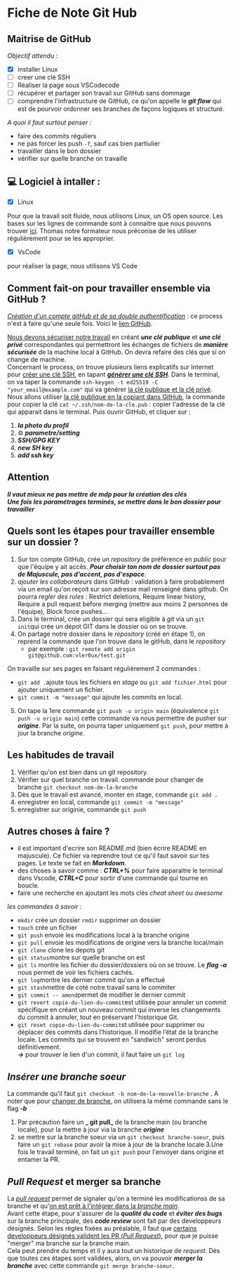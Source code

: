 # Fiche de Note Git Hub
## Maitrise de GitHub
*Objectif attendu :*


- [x] installer Linux
- [ ] creer une clé SSH
- [ ] Réaliser la page sous VSCodecode
- [ ] récupérer et partager son travail sur GitHub sans dommage
- [ ] comprendre l'infrastructure de GitHub, ce qu'on appelle le **_git flow_** qui est de pourvoir ordonner ses branches de façons logiques et structuré.

*A quoi il faut surtout penser :*
- faire des commits réguliers
- ne pas forcer les push `-f`, sauf cas bien partiulier
- travailler dans le bon dossier
- vérifier sur quelle branche on travaille


## 💻 Logiciel à intaller :

- [x] Linux


Pour que la travail soit fluide, nous utilisons Linux, un OS open source. Les bases sur les lignes de commande sont à connaitre que nous pouvons trouver [ici](https://cdn.hostinger.com/tutorials/pdf/Linux-Commands-Cheatsheet-FR.pdf). Thomas notre formateur nous préconise de les utiliser régulièrement pour se les approprier.

- [x] VsCode

pour réaliser la page, nous utilisons VS Code

## Comment fait-on pour travailler ensemble via GitHub ? 

*_<ins>Création d'un compte gitHub et de sa double authentification</ins>_* : ce process n'est à faire qu'une seule fois. Voici le
[lien GitHub](https://github.com/).  

<ins>Nous devons sécuriser notre travail</ins> en créant **_une clé publique_** et **_une clé privé_** correspondantes qui permettront les échanges de fichiers de **_manière sécurisée_** de la machine local à GitHub. On devra refaire des clés que si on change de machine.  
Concernant le process, on trouve plusieurs liens explicatifs sur Internet pour <ins>créer une clé SSH</ins>, en tapant [**_générer une clé SSH_**](https://docs.github.com/fr/authentication/connecting-to-github-with-ssh/generating-a-new-ssh-key-and-adding-it-to-the-ssh-agent). Dans le terminal, on va taper la commande `ssh-keygen -t ed25519 -C "your_email@example.com"` qui va générer <ins>la clé publique et la clé privé</ins>.  
Nous allons utiliser <ins>la clé publique en la copiant dans GitHub</ins>, la commande pour copier la clé `cat ~/.ssh/nom-de-la-cle.pub` : copier l'adresse de la clé qui apparait dans le terminal. Puis ouvrir GitHub, et cliquer sur :
1. **_la photo du profil_**
2.  ⚙️ **_parametre/setting_**
3. **_SSH/GPG KEY_**
4. **_new SH key_**
5. **_add ssh key_**

## Attention

**_Il vaut mieux ne pas mettre de mdp pour la création des clés_**  
**_Une fois les paramétrages terminés, se mettre dans le bon dossier pour travailler_**


## Quels sont les étapes pour travailler ensemble sur un dossier ?
1. Sur ton compte GitHub, crée un _repository_ de préférence en _public_ pour que l'équipe y ait accès. **_Pour choisir ton nom de dossier surtout pas de Majuscule, pas d'accent, pas d'espace_**.
2. *ajouter les collaborateurs* dans GitHub : validation à faire probablement via un email qu'on reçoit sur son adresse mail renseigné dans github. On pourra _regler des rules_ : Restrict deletions, Require linear history, Require a pull request before merging (mettre aux moins 2 personnes de l'équipe), Block force pushes...
3. Dans le terminal, crée un dossier qui sera eligible à _git_ via un `git init`qui crée un dépot GIT dans le dossier où on se trouve.
4. On partage notre dossier dans le _repository_ (créé en étape 1), on reprend la commande que l'on trouve dans le gitHub, dans le *_repository_*  
    - par exemple : `git remote add origin git@github.com:vler0ux/test.git`   

On travaille sur ses pages en faisant régulièrement 2 commandes :  
 - `git add .`ajoute tous les fichiers en *stage*  ou `git add fichier.html` pour ajouter uniquement un fichier.
 - `git commit -m "message"` qui ajoute les commits en local.
5. On tape la 1ere commande `git push -u origin main` (équivalence `git push -u origin main`) cette commande va nous permettre de pusher sur **_origine_**. Par la suite, on pourra taper uniquement `git push`, pour mettre à jour la branche *origine*.

## Les habitudes de travail
1. Vérifier qu'on est bien dans un git repository.
2. Vérifier sur quel branche on travail. commande pour changer de branche `git checkout nom-de-la-branche`
3. Dès que le travail est avancé, monter en stage, commande `git add .`
4. enregistrer en local, commande `git commit -m "message"` 
5. enregistrer sur originie, commande `git push`

## Autres choses à faire ?
- il est important d'ecrire son README.md (bien écrire README en majuscule). Ce fichier va reprendre tout ce qu'il faut savoir sur tes pages. Le texte se fait en **_Markdown_**.
- des choses à savoir comme : **_CTRL+%_** pour faire apparaitre le terminal dans Vscode, **_CTRL+C_** pour sortir d'une commande qui tourne en boucle.
- faire une recherche en ajoutant les mots clés *cheat sheet* ou *awesome* 



*_les commandes à savoir :_*
- `mkdir` crée un dossier `rmdir` supprimer un dossier
- `touch` crée un fichier
- `git push` envoie les modifications local à la branche origine
- `git pull` envoie les modifications de origine vers la branche local/main
- `git clone` clone les depots git
- `git status`montre sur quelle branche on est
- `git ls` montre les fichier du dossier/dossiers où on se trouve. Le **_flag -a_** nous permet de voir les fichiers cachés.
- `git log`montre les dernier commit qu'on a effectué
- `git stash`mettre de coté notre travail sans le commiter
- `git commit -- amend`permet de modifier le dernier commit 
- `git revert copie-du-lien-du-commit`est utilisée pour annuler un commit spécifique en créant un nouveau commit qui inverse les changements du commit à annuler, tout en préservant l'historique Git.
- `git reset copie-du-lien-du-commit`st utilisée pour supprimer ou déplacer des commits dans l’historique. Il modifie l’état de la branche locale. Les commits qui se trouvent en "sandwich" seront perdus définitivement.   
**_->_** pour trouver le lien d'un commit, il faut faire un `git log` 

## *_Insérer une branche soeur_*
La commande qu'il faut  `git checkout -b nom-de-la-nouvelle-branche` . A noter que pour <ins>changer de branche</ins>, on utilisera la même commande sans le flag **_-b_**

1. Par précaution faire un **_ git pull_** de la branche main (ou branche locale), pour la mettre à jour via la branche **_origine_**
2. se mettre sur la branche soeur via un `git checkout branche-soeur`, puis faire un `git rebase` pour avoir la mise à jour de la branche locale
3.Une fois le travail terminé, on fait un `git push` pour l'envoyer dans origine et entamer la PR.


## *Pull Request* et merger sa branche 
La <ins>*_pull request_*</ins> permet de signaler qu'on a terminé les modificationss de sa branche et qu'<ins>on est prêt à l'intégrer dans la *branche main*</ins>.  
Avant cette étape, pour s'assurer de la **_qualité du code_** et **_éviter des bugs_** sur la branche principale, des **_code review_** sont fait par des developpeurs désignés. Selon les règles fixées au préalable, il faut que <ins>certains developpeurs désignés valident les PR (*Pull Request*)</ins>, pour que je puisse "merger" ma branche sur la branche main.  
Cela peut prendre du temps et il y aura tout un historique de *request*. 
Dès que toutes ces étapes sont validées, alors, on va pouvoir **_merger la branche_** avec cette commande `git merge branche-soeur`.



